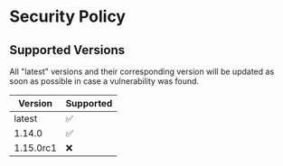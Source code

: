 # Security Policy

## Supported Versions

All "latest" versions and their corresponding version will be updated as soon as possible in case a vulnerability was found.

| Version   | Supported          |
| --------- | ------------------ |
| latest    | :white_check_mark: |
| 1.14.0    | :white_check_mark: |
| 1.15.0rc1 | :x:                |
